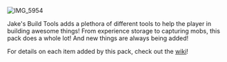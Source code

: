 ![IMG_5954](https://github.com/user-attachments/assets/ff15eef7-2cd8-4b75-b26b-994f87926660)

Jake's Build Tools adds a plethora of different tools to help the player in building awesome things! From experience storage to capturing mobs, this pack does a whole lot! And new things are always being added!

For details on each item added by this pack, check out the [wiki]([https://duckduckgo.com](https://github.com/maybejake/Jakes-Build-Tools/wiki))!
